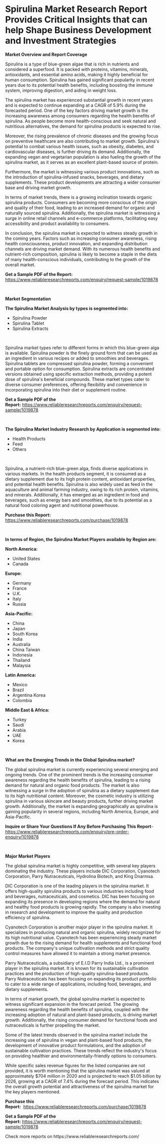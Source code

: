 <p><h1>Spirulina Market Research Report Provides Critical Insights that can help Shape Business Development and Investment Strategies</h1></p><p><strong>Market Overview and Report Coverage</strong></p>
<p><p>Spirulina is a type of blue-green algae that is rich in nutrients and considered a superfood. It is packed with proteins, vitamins, minerals, antioxidants, and essential amino acids, making it highly beneficial for human consumption. Spirulina has gained significant popularity in recent years due to its potential health benefits, including boosting the immune system, improving digestion, and aiding in weight loss.</p><p>The spirulina market has experienced substantial growth in recent years and is expected to continue expanding at a CAGR of 5.9% during the forecasted period. One of the key factors driving market growth is the increasing awareness among consumers regarding the health benefits of spirulina. As people become more health-conscious and seek natural and nutritious alternatives, the demand for spirulina products is expected to rise.</p><p>Moreover, the rising prevalence of chronic diseases and the growing focus on preventive healthcare are also contributing to market growth. Spirulina's potential to combat various health issues, such as obesity, diabetes, and cardiovascular diseases, is further driving its demand. Additionally, the expanding vegan and vegetarian population is also fueling the growth of the spirulina market, as it serves as an excellent plant-based source of protein.</p><p>Furthermore, the market is witnessing various product innovations, such as the introduction of spirulina-infused snacks, beverages, and dietary supplements. These product developments are attracting a wider consumer base and driving market growth. </p><p>In terms of market trends, there is a growing inclination towards organic spirulina products. Consumers are becoming more conscious of the origin and quality of their food, leading to an increased demand for organic and naturally sourced spirulina. Additionally, the spirulina market is witnessing a surge in online retail channels and e-commerce platforms, facilitating easy accessibility and product availability to consumers.</p><p>In conclusion, the spirulina market is expected to witness steady growth in the coming years. Factors such as increasing consumer awareness, rising health consciousness, product innovation, and expanding distribution channels are driving market demand. With its numerous health benefits and nutrient-rich composition, spirulina is likely to become a staple in the diets of many health-conscious individuals, contributing to the growth of the overall market.</p></p>
<p><strong>Get a Sample PDF of the Report:</strong> <a href="https://www.reliableresearchreports.com/enquiry/request-sample/1019878">https://www.reliableresearchreports.com/enquiry/request-sample/1019878</a></p>
<p>&nbsp;</p>
<p><strong>Market Segmentation</strong></p>
<p><strong>The Spirulina Market Analysis by types is segmented into:</strong></p>
<p><ul><li>Spirulina Powder</li><li>Spirulina Tablet</li><li>Spirulina Extracts</li></ul></p>
<p>&nbsp;</p>
<p><p>Spirulina market types refer to different forms in which this blue-green alga is available. Spirulina powder is the finely ground form that can be used as an ingredient in various recipes or added to smoothies and beverages. Spirulina tablets are compressed spirulina powder, forming a convenient and portable option for consumption. Spirulina extracts are concentrated versions obtained using specific extraction methods, providing a potent dose of spirulina's beneficial compounds. These market types cater to diverse consumer preferences, offering flexibility and convenience in incorporating spirulina into their diet or supplement routine.</p></p>
<p><strong>Get a Sample PDF of the Report:</strong>&nbsp;<a href="https://www.reliableresearchreports.com/enquiry/request-sample/1019878">https://www.reliableresearchreports.com/enquiry/request-sample/1019878</a></p>
<p>&nbsp;</p>
<p><strong>The Spirulina Market Industry Research by Application is segmented into:</strong></p>
<p><ul><li>Health Products</li><li>Feed</li><li>Others</li></ul></p>
<p>&nbsp;</p>
<p><p>Spirulina, a nutrient-rich blue-green alga, finds diverse applications in various markets. In the health products segment, it is consumed as a dietary supplement due to its high protein content, antioxidant properties, and potential health benefits. Spirulina is also widely used as feed in the aquaculture and animal farming industry, owing to its rich protein, vitamins, and minerals. Additionally, it has emerged as an ingredient in food and beverages, such as energy bars and smoothies, due to its potential as a natural food coloring agent and nutritional powerhouse.</p></p>
<p><strong>Purchase this Report:</strong>&nbsp; <a href="https://www.reliableresearchreports.com/purchase/1019878">https://www.reliableresearchreports.com/purchase/1019878</a></p>
<p>&nbsp;</p>
<p><strong>In terms of Region, the Spirulina Market Players available by Region are:</strong></p>
<p>
    <p> <strong> North America: </strong>
        <ul>
            <li>United States</li>
            <li>Canada</li>
        </ul>
        </p> 
    <p> <strong> Europe: </strong>
        <ul>
            <li>Germany</li>
            <li>France</li>
            <li>U.K.</li>
            <li>Italy</li>
            <li>Russia</li>
        </ul>
        </p> 
    <p> <strong> Asia-Pacific: </strong>
        <ul>
            <li>China</li>
            <li>Japan</li>
            <li>South Korea</li>
            <li>India</li>
            <li>Australia</li>
            <li>China Taiwan</li>
            <li>Indonesia</li>
            <li>Thailand</li>
            <li>Malaysia</li>
        </ul>
        </p> 
    <p> <strong> Latin America: </strong>
        <ul>
            <li>Mexico</li>
            <li>Brazil</li>
            <li>Argentina Korea</li>
            <li>Colombia</li>
        </ul>
        </p> 
    <p> <strong> Middle East & Africa: </strong>
        <ul>
            <li>Turkey</li>
            <li>Saudi</li>
            <li>Arabia</li>
            <li>UAE</li>
            <li>Korea</li>
        </ul>
    </p>
    </p>
<p>&nbsp;</p>
<p><strong>What are the Emerging Trends in the Global Spirulina market?</strong></p>
<p><p>The global spirulina market is currently experiencing several emerging and ongoing trends. One of the prominent trends is the increasing consumer awareness regarding the health benefits of spirulina, leading to a rising demand for natural and organic food products. The market is also witnessing a surge in the adoption of spirulina as a dietary supplement due to its high nutritional content. Moreover, the cosmetic industry is utilizing spirulina in various skincare and beauty products, further driving market growth. Additionally, the market is expanding geographically as spirulina is gaining popularity in several regions, including North America, Europe, and Asia-Pacific.</p></p>
<p><strong>Inquire or Share Your Questions If Any Before Purchasing This Report</strong>- <a href="https://www.reliableresearchreports.com/enquiry/pre-order-enquiry/1019878">https://www.reliableresearchreports.com/enquiry/pre-order-enquiry/1019878</a></p>
<p>&nbsp;</p>
<p><strong>Major Market Players</strong></p>
<p><p>The global spirulina market is highly competitive, with several key players dominating the industry. These players include DIC Corporation, Cyanotech Corporation, Parry Nutraceuticals, Hydrolina Biotech, and King Dnarmsa.</p><p>DIC Corporation is one of the leading players in the spirulina market. It offers high-quality spirulina products to various industries including food and beverages, nutraceuticals, and cosmetics. DIC has been focusing on expanding its presence in developing regions where the demand for natural and healthy food products is growing rapidly. The company is also investing in research and development to improve the quality and production efficiency of spirulina.</p><p>Cyanotech Corporation is another major player in the spirulina market. It specializes in producing natural and organic spirulina, widely recognized for its high nutritional value. Cyanotech has been experiencing steady market growth due to the rising demand for health supplements and functional food products. The company's unique cultivation methods and strict quality control measures have allowed it to maintain a strong market presence.</p><p>Parry Nutraceuticals, a subsidiary of E.I.D Parry India Ltd., is a prominent player in the spirulina market. It is known for its sustainable cultivation practices and the production of high-quality spirulina-based products. Parry Nutraceuticals has been focusing on expanding its product portfolio to cater to a wide range of applications, including food, beverages, and dietary supplements.</p><p>In terms of market growth, the global spirulina market is expected to witness significant expansion in the forecast period. The growing awareness regarding the health benefits of spirulina, coupled with the increasing adoption of natural and plant-based products, is driving market growth. Additionally, the rising consumer demand for functional foods and nutraceuticals is further propelling the market.</p><p>Some of the latest trends observed in the spirulina market include the increasing use of spirulina in vegan and plant-based food products, the development of innovative product formulations, and the adoption of sustainable cultivation practices. These trends reflect the industry's focus on providing healthier and environmentally-friendly options to consumers.</p><p>While specific sales revenue figures for the listed companies are not provided, it is worth mentioning that the spirulina market was valued at approximately $704 million in 2020 and is projected to reach $1.05 billion by 2026, growing at a CAGR of 7.4% during the forecast period. This indicates the overall growth potential and attractiveness of the spirulina market for the key players mentioned.</p></p>
<p><strong>Purchase this Report:</strong>&nbsp;&nbsp;<a href="https://www.reliableresearchreports.com/purchase/1019878">https://www.reliableresearchreports.com/purchase/1019878</a></p>
<p></p>
<p><strong>Get a Sample PDF of the Report:</strong>&nbsp;<a href="https://www.reliableresearchreports.com/enquiry/request-sample/1019878">https://www.reliableresearchreports.com/enquiry/request-sample/1019878</a></p>
<p>Check more reports on https://www.reliableresearchreports.com/</p>